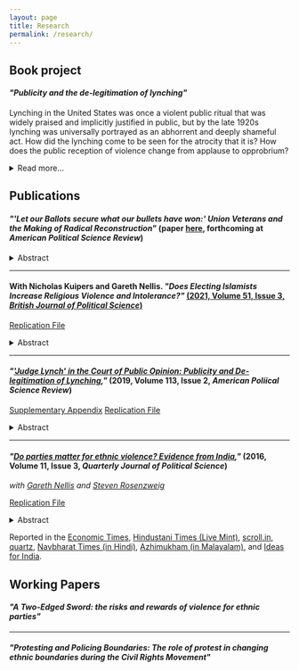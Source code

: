 ```yaml
---
layout: page
title: Research
permalink: /research/
---
```

## Book project<a name="book"></a>

#### *"Publicity and the de-legitimation of lynching"*

Lynching in the United States was once a violent public ritual that was widely praised and implicitly justified in public, but by the late 1920s lynching was universally portrayed as an abhorrent and deeply shameful act. How did the lynching come to be seen for the atrocity that it is? How does the public reception of violence change from applause to opprobrium?
<details>
<summary>Read more...</summary>
Political scientists that who study violence seek to explain its occurrence, the forms it takes, and its political consequences. While research about violence spans many disciplines and encompasses questions ranging from war to policing and incarceration, and from organized crime to riots and pogroms, types of violence often are treated separately. All of these disparate forms of violence share a key trait: they are subjected to societal evaluations as either acceptable or unacceptable. Max Weber defined politics as contestation over the state as the "sole source of the 'right' to use violence." But how is the "right" to violence determined?  The question of how violence becomes legitimate or illegitimate is one of the most fundamental questions in politics, yet it is little understood. Literature on violence addresses this the question only in passing. Research on communications and public opinion examines questions of public legitimacy, but rarely addresses evaluations of violence. And finally, international relations theories of norms and norm transformation provide insight on how legitimation takes place, but have not yet been applied to violence per se.

This book places the legitimation and de-legitimation of violence squarely at the center of a new research agenda. After laying out the scope of this new problem, I propose a theory of `publicity shocks' to explain how non-state violence becomes publicly unacceptable. I argue that between the late 19th century and the eve of Second World War, the expanding geographic reach of publicity about lynching---due to revolutions in transportation and communication---and growing inclusion of African American voices in public debate brought about a dramatic reversal in public support for lynching. To test this argument, I compile and analyze new data on press coverage of lynching in over eight million newspaper issues from 1880 to 1940, railroad and telegraph networks, and campaigns of anti-lynching activists.
</details>


## Publications <a name="publications"></a>

#### *"'Let our Ballots secure what our bullets have won:' Union Veterans and the Making of Radical Reconstruction"* (paper <a href="../images/weaver_veterans_02_2022.pdf">here</a>, forthcoming at *American Political Science Review*)

<details>
<summary>Abstract</summary>
After the Civil War, Congressional Republicans used sweeping powers to expand and enforce civil rights for African Americans. Though the electoral benefits of African American suffrage were clear, Republicans had to overcome party divisions and racist voters. This paper argues that the war imbued Northern  veterans with the belief that true victory required renewing the Union by abolishing slavery and establishing (imperfect) legal equality. This made veterans more receptive to Radical Reconstruction and ignited activism for it from below. Using difference-in-differences, I show that greater enlistment increased Republican vote-share, particularly in pivotal post-war elections. Moreover, "as-if"" random exposure to combat deaths increased Republican partisanship among soldiers after the war. Finally, I show that veterans became more likely to vote for African American suffrage. The paper concludes that Union veterans, through their votes and their activism, were a decisive part of the white coalition that backed America's "Second Revolution."
</details>

<hr>


#### With Nicholas Kuipers and Gareth Nellis. *"Does Electing Islamists Increase Religious Violence and Intolerance?"* <a href="https://doi.org/10.1017/S0007123419000462">(2021, Volume 51, Issue 3, *British Journal of Political Science*)</a>

<a href="https://doi.org/10.7910/DVN/BKI1X3">Replication File</a>

<details>
<summary>Abstract</summary>
We estimate the effect of incumbency by Islamist parties on the incidence of religious violence and intolerance in Indonesia, exploiting discontinuities in the proportional representation system used to allocate seats in district legislative elections---the most local tier of parliamentary government. We find that the presence of additional Islamist (as opposed to secular nationalist) legislators exacerbates religious conflict according to certain measures. There is no evidence that Islamist rule affects average attitudes toward religious minorities among majority-group survey respondents, although it does increase expressions of extreme intolerance. Social emboldening may underlie these effects, as Islamist incumbency appears to boost the perceived acceptability of holding intolerant worldviews. The results shed light on the consequences of having extremist parties gain a share in local power.
</details>


<hr>

#### *"<a href='../images/weaver_lynching_apsr.pdf'>'Judge Lynch' in the Court of Public Opinion: Publicity and De-legitimation of Lynching</a>,"* (2019, Volume 113, Issue 2, *American Poliical Science Review*)

<a href="../images/weaver_lynching_apsr_sa.pdf">Supplementary Appendix</a>
<a href="https://doi.org/10.7910/DVN/QTOIQF">Replication File</a>

<details>
<summary>Abstract</summary>
How does violence become publicly unacceptable? I address this question in the context of lynching in United States. Between 1880 and the 1930s, public discourse about lynching moved from open or tacit endorsement to widespread condemnation. I argue this occurred because of increasing publicity for lynchings. While locals justified nearby lynchings, publicity exposed lynching to distant, un-supportive audiences and allowed African Americans to safely articulate counter-narratives and condemnations. I test this argument using data on lynchings, rail networks, and newspaper coverage of lynchings in millions of issues across thousands of newspapers. I find that lynchings in counties with greater access to publicity (via rail networks) saw more and geographically dispersed coverage, that distant coverage was more critical, and that increased risk of media exposure may have reduced the incidence of lynching. I discuss how publicity could be a mechanism for strengthening or weakening justifications of violence in other contexts.
</details>

<hr>

#### *"<a href='https://www.nowpublishers.com/article/Details/QJPS-15051'>Do parties matter for ethnic violence? Evidence from India</a>,"* (2016, Volume 11, Issue 3, *Quarterly Journal of Political Science*)
*with <a href="http://www.garethnellis.com/">Gareth Nellis</a> and <a href="http://www.stevencrosenzweig.com/">Steven Rosenzweig</a>*

<a href="https://www.nowpublishers.com/article/details/supplementary-info/100.00015051_supp.zip">Replication File</a>

<details>
<summary>Abstract</summary>
Ethnic-group conflict is among the most serious threats facing young democracies. In this paper, we investigate whether the partisanship of incumbent politicians affects the incidence and severity of local ethnic violence. We theorize that incumbents from multiethnic parties with long-standing attachments to victimized minority groups face uniquely strong incentives to quell ethnic unrest. To test our argument, we use a novel application of the regression-discontinuity design and show that as-if random victory by candidates representing India's Congress party in close state assembly elections between 1962 and 2000 reduced Hindu-Muslim rioting. The effects are large. Simulations suggest that had Congress lost all close elections in this period, India would have experienced 10 percent more riots. Additional analyses corroborate the mechanisms underlying our theory. Our findings shed new light on parties' connection to ethnic conflict, the relevance of party labels in developing states, and the puzzle of democratic consolidation in ethnically-divided societies.
</details>

Reported in the <a href="http://economictimes.indiatimes.com/news/politics-and-nation/bjp-gains-in-polls-after-every-riot-says-yale-study/articleshow/45378840.cms">Economic Times</a>, <a href="http://www.livemint.com/Opinion/5zyfXWWbWZHDDmyCqpAuvO/The-alchemy-of-HinduMuslim-riots-in-India.html">Hindustani Times (Live Mint)</a>, <a href="http://scroll.in/article/690416/electing-congress-mlas-reduce-chances-of-riots-by-32-says-new-yale-study/">scroll.in</a>, <a href="http://qz.com/298281/there-are-fewer-hindu-muslim-riots-when-the-congress-is-in-power-new-study-shows/">quartz</a>, <a href="http://navbharattimes.indiatimes.com/india/there-are-fewer-hindu-muslim-riots-when-the-congress-is-in-power-new-study-shows/articleshow/45241370.cms">Navbharat Times (in Hindi)</a>, <a href="http://www.azhimukham.com/news/2604/congress-mlas-reduce-chances-of-hindu-muslim-riots-yale-study">Azhimukham (in Malayalam)</a>, and <a href="http://www.ideasforindia.in/topics/governance/do-political-parties-matter-for-ethnic-violence-the-congress-and-hindu-muslim-riots-in-india.html">Ideas for India</a>.




## Working Papers<a name="papers"></a>


#### *"A Two-Edged Sword: the risks and rewards of violence for ethnic parties"*

<hr>


#### *"Protesting and Policing Boundaries: The role of protest in changing ethnic boundaries during the Civil Rights Movement"*



